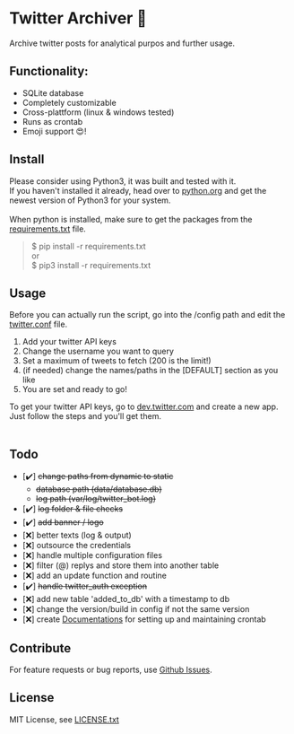 # Twitter Archiver 🐋
Archive twitter posts for analytical purpos and further usage.

## Functionality:
- SQLite database
- Completely customizable
- Cross-plattform (linux & windows tested)
- Runs as crontab
- Emoji support 😍!

## Install
Please consider using Python3, it was built and tested with it.<br>
If you haven't installed it already, head over to [python.org](https://www.python.org/) and get the newest version of Python3 for your system.<br><br>
When python is installed, make sure to get the packages from the [requirements.txt](https://github.com/mikeunge/twitter-archiver/blob/master/requirements.txt) file.<br>
> $ pip install -r requirements.txt <br>
> or <br>
> $ pip3 install -r requirements.txt

## Usage
Before you can actually run the script, go into the /config path and edit the [twitter.conf](https://github.com/mikeunge/twitter-archiver/blob/master/config/twitter.conf) file.<br>

1. Add your twitter API keys
2. Change the username you want to query
3. Set a maximum of tweets to fetch (200 is the limit!)
4. (if needed) change the names/paths in the [DEFAULT] section as you like
5. You are set and ready to go!

To get your twitter API keys, go to [dev.twitter.com](https://developer.twitter.com/en/apps) and create a new app. Just follow the steps and you'll get them.<br><br>

## Todo
- [✔️] ~~change paths from dynamic to static~~
    - ~~database path (data/database.db)~~
    - ~~log path (var/log/twitter_bot.log)~~
- [✔️] ~~log folder & file checks~~
- [✔️] ~~add banner / logo~~
- [❌] better texts (log & output)
- [❌] outsource the credentials
- [❌] handle multiple configuration files
- [❌] filter (@) replys and store them into another table
- [❌] add an update function and routine
- [✔️] ~~handle twitter_auth exception~~
- [❌] add new table 'added_to_db' with a timestamp to db
- [❌] change the version/build in config if not the same version
- [❌] create [Documentations](https://github.com/mikeunge/twitter-archiver/tree/master/docs) for setting up and maintaining crontab

## Contribute
For feature requests or bug reports, use [Github Issues](https://github.com/mikeunge/twitter-archiver/issues).

## License
MIT License, see [LICENSE.txt](https://github.com/mikeunge/twitter-archiver/blob/master/LICENSE.txt)
